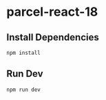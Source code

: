# parcel-react-18

## Install Dependencies

```shell
npm install
```

## Run Dev

```shell
npm run dev
```